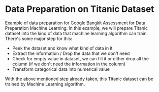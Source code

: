 # Data Preparation on Titanic Dataset
Example of data preparation for Google Bangkit Assessment for Data Preparation Machine Learning.
In this example, we will prepare Titanic dataset into the kind of data that machine learning algorithm can train.  
There's some major step for this:
 * Peek the dataset and know what kind of data in it
 * Extract the information / Drop the data that we don't need
 * Check for empty value in dataset, we can fill it or either drop all the column (if we don't need the information in the column)
 * Transform categorical data into numerical value<br />

With the above mentioned step already taken, this Titanic dataset can be trained by Machine Learning algorithm.
